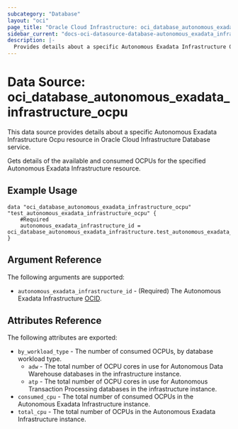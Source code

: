 ```yaml
---
subcategory: "Database"
layout: "oci"
page_title: "Oracle Cloud Infrastructure: oci_database_autonomous_exadata_infrastructure_ocpu"
sidebar_current: "docs-oci-datasource-database-autonomous_exadata_infrastructure_ocpu"
description: |-
  Provides details about a specific Autonomous Exadata Infrastructure Ocpu in Oracle Cloud Infrastructure Database service
---
```


# Data Source: oci_database_autonomous_exadata_infrastructure_ocpu
This data source provides details about a specific Autonomous Exadata Infrastructure Ocpu resource in Oracle Cloud Infrastructure Database service.

Gets details of the available and consumed OCPUs for the specified Autonomous Exadata Infrastructure resource.


## Example Usage

```hcl
data "oci_database_autonomous_exadata_infrastructure_ocpu" "test_autonomous_exadata_infrastructure_ocpu" {
	#Required
	autonomous_exadata_infrastructure_id = oci_database_autonomous_exadata_infrastructure.test_autonomous_exadata_infrastructure.id
}
```

## Argument Reference

The following arguments are supported:

* `autonomous_exadata_infrastructure_id` - (Required) The Autonomous Exadata Infrastructure  [OCID](https://docs.cloud.oracle.com/iaas/Content/General/Concepts/identifiers.htm).


## Attributes Reference

The following attributes are exported:

* `by_workload_type` - The number of consumed OCPUs, by database workload type. 
	* `adw` - The total number of OCPU cores in use for Autonomous Data Warehouse databases in the infrastructure instance.
	* `atp` - The total number of OCPU cores in use for Autonomous Transaction Processing databases in the infrastructure instance.
* `consumed_cpu` - The total number of consumed OCPUs in the Autonomous Exadata Infrastructure instance.
* `total_cpu` - The total number of OCPUs in the Autonomous Exadata Infrastructure instance.

